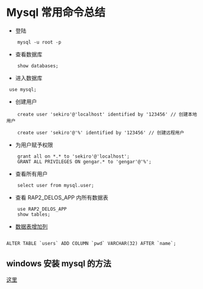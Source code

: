 # Mysql 常用命令总结

- 登陆

```
    mysql -u root -p
```

- 查看数据库

```
    show databases;
```

- 进入数据库

```
 use mysql;
```

- 创建用户

```
    create user 'sekiro'@'localhost' identified by '123456' // 创建本地用户

    create user 'sekiro'@'%' identified by '123456' // 创建远程用户
```

- 为用户赋予权限

```
    grant all on *.* to 'sekiro'@'localhost';
    GRANT ALL PRIVILEGES ON gengar.* to 'gengar'@'%';
```

- 查看所有用户

```
    select user from mysql.user;
```

- 查看 RAP2_DELOS_APP 内所有数据表

```
    use RAP2_DELOS_APP
    show tables;
```

- [数据表增加列](https://blog.csdn.net/Agly_Clarlie/article/details/78195162)
```

ALTER TABLE `users` ADD COLUMN `pwd` VARCHAR(32) AFTER `name`;

```
## windows 安装 mysql 的方法

[这里](https://blog.csdn.net/zhouzezhou/article/details/52446608)